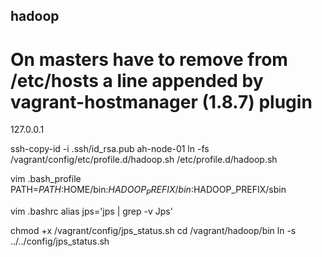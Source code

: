 hadoop
------

# On masters have to remove from /etc/hosts a line appended by vagrant-hostmanager (1.8.7) plugin
127.0.0.1    <hostname>

ssh-copy-id -i .ssh/id_rsa.pub ah-node-01
ln -fs /vagrant/config/etc/profile.d/hadoop.sh /etc/profile.d/hadoop.sh

vim .bash_profile
PATH=$PATH:$HOME/bin:$HADOOP_PREFIX/bin:$HADOOP_PREFIX/sbin

vim .bashrc
alias jps='jps | grep -v Jps'

chmod +x /vagrant/config/jps_status.sh
cd /vagrant/hadoop/bin
ln -s ../../config/jps_status.sh
